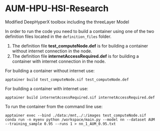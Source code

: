 # AUM-HPU-HSI-Research
Modified DeepHyperX toolbox including the threeLayer Model

In order to run the code you need to build a container using one of the two definition files located in the ```definition_files``` folder. 
  1) The definition file **test_computeNode.def** is for building a container without internet connection in the node.
  2) The definition file **internetAccessRequired.def** is for building a container with internet connection in the node. 

For building a container without internet use: 

  ```apptainer build test_computeNode.sif test_computeNode.def```

  For building a container with internet use: 

  ```apptainer build internetAccessRequired.sif internetAccessRequired.def```

  To run the container from the command line use:

  ```apptainer exec --bind ./data:/mnt,./:/images test_computeNode.sif conda run -n myenv python /workspace/main.py --model nn --dataset AUM --training_sample 0.95 --runs 1 > nn_1_AUM_0.95.txt```


  
